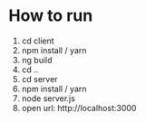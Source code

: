 # How to run

1. cd client
2. npm install / yarn
3. ng build
4. cd ..
5. cd server
6. npm install / yarn
7. node server.js
8. open url: http://localhost:3000
